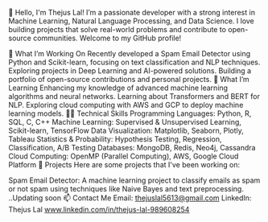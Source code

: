 👋 Hello, I'm Thejus Lal!
I’m a passionate developer with a strong interest in Machine Learning, Natural Language Processing, and Data Science. I love building projects that solve real-world problems and contribute to open-source communities. Welcome to my GitHub profile!

🔭 What I’m Working On
Recently developed a Spam Email Detector using Python and Scikit-learn, focusing on text classification and NLP techniques.
Exploring projects in Deep Learning and AI-powered solutions.
Building a portfolio of open-source contributions and personal projects.
🌱 What I’m Learning
Enhancing my knowledge of advanced machine learning algorithms and neural networks.
Learning about Transformers and BERT for NLP.
Exploring cloud computing with AWS and GCP to deploy machine learning models.
👨‍💻 Technical Skills
Programming Languages: Python, R, SQL, C, C++
Machine Learning: Supervised & Unsupervised Learning, Scikit-learn, TensorFlow
Data Visualization: Matplotlib, Seaborn, Plotly, Tableau
Statistics & Probability: Hypothesis Testing, Regression, Classification, A/B Testing
Databases: MongoDB, Redis, Neo4j, Cassandra
Cloud Computing: OpenMP (Parallel Computing), AWS, Google Cloud Platform
💼 Projects
Here are some projects that I've been working on:

Spam Email Detector: A machine learning project to classify emails as spam or not spam using techniques like Naive Bayes and text preprocessing.
..Updating soon
📫 Contact Me
Email: thejuslal5613@gmail.com
LinkedIn: Thejus Lal www.linkedin.com/in/thejus-lal-989608254
